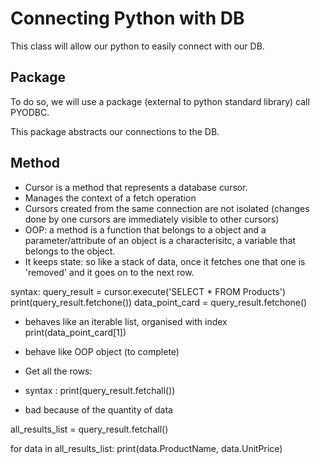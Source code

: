 # Connecting Python with DB

This class will allow our python to easily connect with our DB.

## Package
To do so, we will use a package (external to python standard library) call PYODBC.

This package abstracts our connections to the DB.

## Method
- Cursor is a method that represents a database cursor. 
- Manages the context of a fetch operation 
- Cursors created from the same connection are not isolated (changes done by one cursors are immediately visible to other cursors)
- OOP: a method is a function that belongs to a object and a parameter/attribute of an object is a characterisitc, a variable that belongs to the object.
- It keeps state: so like a stack of data, once it fetches one that one is 'removed' and it goes on to the next row.

syntax: 
query_result = cursor.execute('SELECT * FROM Products')
print(query_result.fetchone())
data_point_card = query_result.fetchone()
- behaves like an iterable list, organised with index
print(data_point_card[1])
- behave like OOP object (to complete)

- Get all the rows:
- syntax : print(query_result.fetchall())
- bad because of the quantity of data

all_results_list = query_result.fetchall()

for data in all_results_list:
    print(data.ProductName, data.UnitPrice)
    
